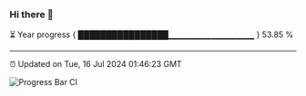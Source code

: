 ### Hi there 👋

⏳ Year progress { ████████████████▁▁▁▁▁▁▁▁▁▁▁▁▁▁ } 53.85 %

---

⏰ Updated on Tue, 16 Jul 2024 01:46:23 GMT

![Progress Bar CI](https://github.com/IshwaranRudhara/GIT-ACTION/workflows/Progress%20Bar%20CI/badge.svg)
